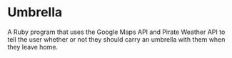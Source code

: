 # Umbrella
A Ruby program that uses the Google Maps API and Pirate Weather API to tell the user whether or not they should carry an umbrella with them when they leave home.

